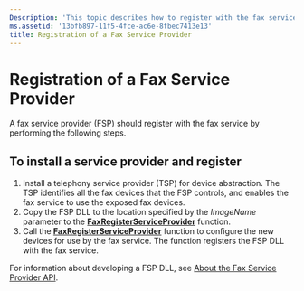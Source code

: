 ```yaml
---
Description: 'This topic describes how to register with the fax service.'
ms.assetid: '13bfb897-11f5-4fce-ac6e-8fbec7413e13'
title: Registration of a Fax Service Provider
---
```


# Registration of a Fax Service Provider

A fax service provider (FSP) should register with the fax service by performing the following steps.

## To install a service provider and register

1.  Install a telephony service provider (TSP) for device abstraction. The TSP identifies all the fax devices that the FSP controls, and enables the fax service to use the exposed fax devices.
2.  Copy the FSP DLL to the location specified by the *ImageName* parameter to the [**FaxRegisterServiceProvider**](-mfax-faxregisterserviceprovider.md) function.
3.  Call the [**FaxRegisterServiceProvider**](-mfax-faxregisterserviceprovider.md) function to configure the new devices for use by the fax service. The function registers the FSP DLL with the fax service.

For information about developing a FSP DLL, see [About the Fax Service Provider API](-mfax-about-the-fax-service-provider-api.md).

 

 



